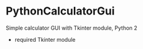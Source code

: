 # PythonCalculatorGui
Simple calculator GUI with Tkinter module, Python 2
* required Tkinter module
